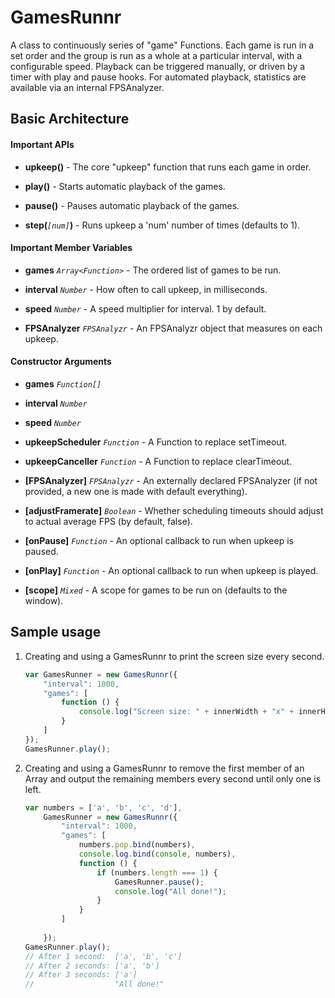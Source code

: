 # GamesRunnr

A class to continuously series of "game" Functions. Each game is run in a set
order and the group is run as a whole at a particular interval, with a
configurable speed. Playback can be triggered manually, or driven by a timer
with play and pause hooks. For automated playback, statistics are available 
via an internal FPSAnalyzer.


## Basic Architecture

#### Important APIs

* **upkeep()** - The core "upkeep" function that runs each game in order.

* **play()** - Starts automatic playback of the games.

* **pause()** - Pauses automatic playback of the games.

* **step(***`[num]`***)** - Runs upkeep a 'num' number of times (defaults to 1).

#### Important Member Variables

* **games** *`Array<Function>`* - The ordered list of games to be run.

* **interval** *`Number`* - How often to call upkeep, in milliseconds.

* **speed** *`Number`* - A speed multiplier for interval. 1 by default.

* **FPSAnalyzer** *`FPSAnalyzr`* - An FPSAnalyzr object that measures on each 
upkeep.

#### Constructor Arguments

* **games** *`Function[]`*

* **interval** *`Number`*

* **speed** *`Number`*

* **upkeepScheduler** *`Function`* - A Function to replace setTimeout.

* **upkeepCanceller** *`Function`* - A Function to replace clearTimeout.

* **[FPSAnalyzer]** *`FPSAnalyzr`* - An externally declared FPSAnalyzer (if not
provided, a new one is made with default everything).

* **[adjustFramerate]** *`Boolean`* - Whether scheduling timeouts should adjust
to actual average FPS (by default, false).

* **[onPause]** *`Function`* - An optional callback to run when upkeep is 
paused.

* **[onPlay]** *`Function`* - An optional callback to run when upkeep is played.

* **[scope]** *`Mixed`* - A scope for games to be run on (defaults to the 
window).


## Sample usage

1. Creating and using a GamesRunnr to print the screen size every second.

    ```javascript
    var GamesRunner = new GamesRunnr({
        "interval": 1000,
        "games": [
            function () {
                console.log("Screen size: " + innerWidth + "x" + innerHeight);
            }
        ]
    });
    GamesRunner.play();
    ```

2.  Creating and using a GamesRunnr to remove the first member of an Array and
output the remaining members every second until only one is left.

    ```javascript
    var numbers = ['a', 'b', 'c', 'd'],
        GamesRunner = new GamesRunnr({
            "interval": 1000,
            "games": [
                numbers.pop.bind(numbers),
                console.log.bind(console, numbers),
                function () {
                    if (numbers.length === 1) {
                        GamesRunner.pause();
                        console.log("All done!");
                    }
                }
            ]
            
        });
    GamesRunner.play();
    // After 1 second:  ['a', 'b', 'c']
    // After 2 seconds: ['a', 'b']
    // After 3 seconds: ['a']
    //                  "All done!"
    ```